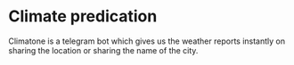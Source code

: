 # Climate predication
Climatone is a telegram bot which gives us the weather reports instantly on sharing the location or sharing the name of the city.
